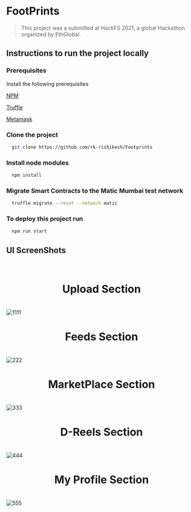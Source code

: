 

# FootPrints





> This project was a submitted at HackFS 2021, a global Hackathon organized by EthGlobal.
## Instructions to run the project locally

  
### Prerequisites

Install the following prerequisites

[NPM](https://nodejs.org)

[Truffle](https://github.com/trufflesuite/truffle)

[Metamask]( https://metamask.io/)

### Clone the project
```bash
  git clone https://github.com/rk-rishikesh/Footprints
```
### Install node modules
```bash
  npm install
```
### Migrate Smart Contracts to the Matic Mumbai test network
```bash
  truffle migrate --reset --network matic
```

### To deploy this project run

```bash
  npm run start
```


## UI ScreenShots
<br><h1 align="center">Upload Section</h1></br>
![1111](https://user-images.githubusercontent.com/59107121/129489810-958d5fcc-79d3-4c2e-8bc6-df295dc0fc15.png)
<br><h1 align="center">Feeds Section</h1></br>
![222](https://user-images.githubusercontent.com/59107121/128063284-94f6fe32-f660-493f-924b-59ae524f98a0.png)
<br><h1 align="center">MarketPlace Section</h1></br>
![333](https://user-images.githubusercontent.com/59107121/128063707-41e1390c-ffa4-44b1-9984-3bffdc0d8255.png)
<br><h1 align="center">D-Reels Section</h1></br>
![444](https://user-images.githubusercontent.com/59107121/128063905-691db53f-a9e9-4a16-ade2-92266e90f5db.png)
<br><h1 align="center">My Profile Section</h1></br>
![555](https://user-images.githubusercontent.com/59107121/128064175-d3dae3b9-a8c7-47a7-a8cc-689b18cdc394.png)

